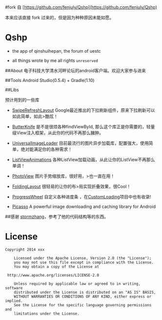 #fork 自 [https://github.com/fenjuly/Qshp](https://github.com/fenjuly/Qshp)

本来应该直接 fork 过来的，但是因为种种原因未能如愿。

Qshp
====

- the app of qinshuihepan, the forum of uestc 


- all things wrote by me all rights ```unreserved```

##About
  电子科技大学清水河畔论坛的android客户端。欢迎大家参与进来
  
##Tools
  Android Studio(0.5.4) + Gradle(1.10)
  
##Libs

  预计用到的一些库
  
* [SwipeRefreshLayout](http://stormzhang.github.io/android/2014/03/29/android-swiperefreshlayout/) Google最近推出的下拉刷新组件，原来下拉刷新可以如此简单，如此>酷炫！

* [ButterKnife](http://jakewharton.github.io/butterknife/) 是不是很烦各种findViewById, 那么这个库正是你需要的，轻量级View注入框架，从此你的代码不再那么臃肿。

* [UniversalImageLoader](https://github.com/nostra13/Android-Universal-Image-Loader) 目前最流行的图片异步加载库，配置强大，使用简单，绝对能满足你的各种需求！

* [ListViewAnimations](https://github.com/nhaarman/ListViewAnimations) 各种ListView加载动画，从此让你的ListView不再那么单调！

* [PhotoView](https://github.com/chrisbanes/PhotoView) 图片手势缩放库，很好用，>也一直在用！

* [FoldingLayout](https://github.com/tibi1712/Folding-Android) 很轻易的让你的布>局实现折叠效果，很Cool！

* [ProgressWheel](https://github.com/Todd-Davies/ProgressWheel) 自定义各种进度条
，在[CustomLoading](https://github.com/stormzhang/CustomLoading)项目中也有收录!

* [Picasso](https://github.com/square/picasso) A powerful image downloading and caching library for Android

##感谢
[stormzhang](https://github.com/stormzhang/9GAG)，参考了他的代码结构等的东西。

License
============

    Copyright 2014 xxx

        Licensed under the Apache License, Version 2.0 (the "License");
        you may not use this file except in compliance with the License.
        You may obtain a copy of the License at

     http://www.apache.org/licenses/LICENSE-2.0

        Unless required by applicable law or agreed to in writing, software
        distributed under the License is distributed on an "AS IS" BASIS,
        WITHOUT WARRANTIES OR CONDITIONS OF ANY KIND, either express or implied.
        See the License for the specific language governing permissions and
        limitations under the License.
